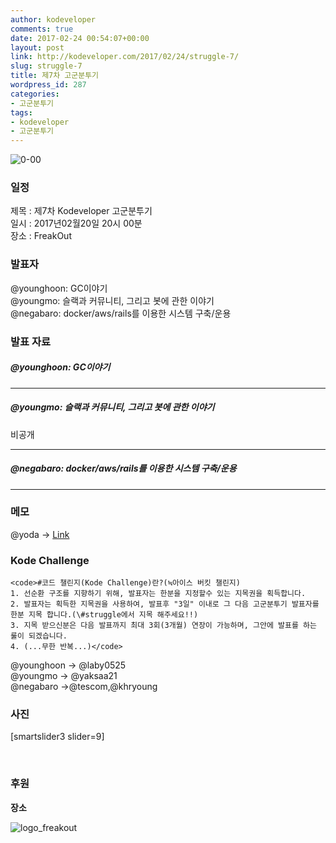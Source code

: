 ```yaml
---
author: kodeveloper
comments: true
date: 2017-02-24 00:54:07+00:00
layout: post
link: http://kodeveloper.com/2017/02/24/struggle-7/
slug: struggle-7
title: 제7차 고군분투기
wordpress_id: 287
categories:
- 고군분투기
tags:
- kodeveloper
- 고군분투기
---
```


![0-00](http://kodeveloper.com/wp-content/uploads/2017/02/0-00.png)

### 일정

제목 : 제7차 Kodeveloper 고군분투기  
일시 : 2017년02월20일 20시 00분  
장소 : FreakOut

### 발표자

@younghoon: GC이야기  
@youngmo: 슬랙과 커뮤니티, 그리고 봇에 관한 이야기  
@negabaro: docker/aws/rails를 이용한 시스템 구축/운용

### 발표 자료

##### @younghoon: GC이야기

* * *

##### @youngmo: 슬랙과 커뮤니티, 그리고 봇에 관한 이야기

비공개

* * *

##### @negabaro: docker/aws/rails를 이용한 시스템 구축/운용

* * *

### 메모

@yoda → [Link](https://sites.google.com/site/hcgoon/kategoli-illam/kanfarensu-semina/semina-tou-gao/kodevelopersje7chagogunbuntugi)

### Kode Challenge
    
    <code>#코드 챌린지(Kode Challenge)란?(≒아이스 버킷 챌린지)
    1. 선순환 구조를 지향하기 위해, 발표자는 한분을 지정할수 있는 지목권을 획득합니다.
    2. 발표자는 획득한 지목권을 사용하여, 발표후 "3일" 이내로 그 다음 고군분투기 발표자를 한분 지목 합니다.(\#struggle에서 지목 해주세요!!)
    3. 지목 받으신분은 다음 발표까지 최대 3회(3개월) 연장이 가능하며, 그안에 발표를 하는 룰이 되겠습니다.
    4. (...무한 반복...)</code>

@younghoon → @laby0525  
@youngmo → @yaksaa21  
@negabaro →@tescom,@khryoung

### 사진

[smartslider3 slider=9]

 

### 후원

**장소**

![logo_freakout](http://kodeveloper.com/wp-content/uploads/2017/02/logo_freakout.png)
